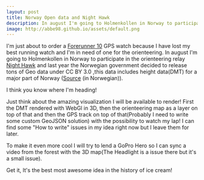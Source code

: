 ```yaml
---
layout: post
title: Norway Open data and Night Hawk
description: In august I'm going to Holmenkollen in Norway to participate in the orienteering relay Night Hawk and last year the Norwegian government decided to release tons of Geo data.
image: http://abbe98.github.io/assets/default.png
---
```

I'm just about to order a [Forerunner 10][1] GPS watch because I have lost my best running watch and I'm in need of one for the orienteering. 
In august I'm going to Holmenkollen in Norway to participate in the orienteering relay [Night Hawk][2] and last year the Norwegian government decided to release tons of Geo data under CC BY 3.0 ,this data includes height data(DMT) for a major part of Norway ([Source][3] (in Norwegian)).

I think you know where I'm heading!

Just think about the amazing visualization I will be available to render! First the DMT rendered with WebGl in 3D, then the orienteering map as a layer on top of that and then the GPS track on top of that(Probably I need to write some custom GeoJSON solution) with the possibility to watch my lap! I can find some "How to write" issues in my idea right now but I leave them for later.

To make it even more cool I will try to lend a GoPro Hero so I can sync a video from the forest with the 3D map(The Headlight is a issue there but it's a small issue).

Get it, It's the best most awesome idea in the history of ice cream! 

[1]: https://buy.garmin.com/en-US/US/into-sports/running/forerunner-10/prod107143.html
[2]: http://nighthawk.no/
[3]: http://www.digi.no/918460/frislippet-alle-har-ventet-paa